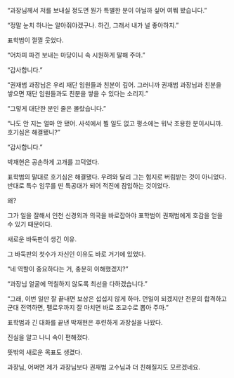 “과장님께서 저를 보내실 정도면 뭔가 특별한 분이 아닐까 싶어 여쭤 봤습니다.”

“정말 눈치 하나는 알아줘야겠구나. 하긴, 그래서 내가 널 좋아하지.”

표학범이 껄껄 웃었다.

“어차피 파견 보내는 마당이니 속 시원하게 말해 주마.”

“감사합니다.”

“권재범 과장님은 우리 재단 임원들과 친분이 깊어. 그러니까 권재범 과장님과 친분을 쌓으면 재단 임원들과도 친분을 쌓을 수 있다는 소리지.”

“그렇게 대단한 분인 줄은 몰랐습니다.”

“나도 안 지는 얼마 안 됐어. 사석에서 뵐 일도 없고 평소에는 워낙 조용한 분이시니까. 호기심은 해결됐니?”

“감사합니다.”

박재현은 공손하게 고개를 끄덕였다.

표학범의 말대로 호기심은 해결됐다. 우려와 달리 그는 험지로 버림받는 것이 아니었다. 반대로 특수 임무를 띤 특공대가 되어 적진에 잠입하는 것이었다.

왜?

그가 일을 잘해서 인천 신경외과 의국을 바로잡아야 표학범이 권재범에게 호감을 얻을 수 있기 때문이다.

새로운 바둑판이 생긴 이유.

그 바둑판의 첫수가 자신인 이유도 바로 거기에 있었다.

“네 역할이 중요하다는 거, 충분히 이해했겠지?”

“과장님 얼굴에 먹칠하지 않도록 최선을 다하겠습니다.”

“그래, 이번 일만 잘 끝내면 보상은 섭섭지 않게 하마. 먼일이 되겠지만 전문의 합격하고 군대 전역하면, 펠로우까지 잘 마치면 바로 조교수로 뽑아 주마.”

표학범과 긴 대화를 끝낸 박재현은 후련하게 과장실을 나왔다.

진실을 알고 나니 속이 편해졌다.

뜻밖의 새로운 목표도 생겼다.

과장님, 어쩌면 제가 과장님보다 권재범 교수님과 더 친해질지도 모르겠네요.